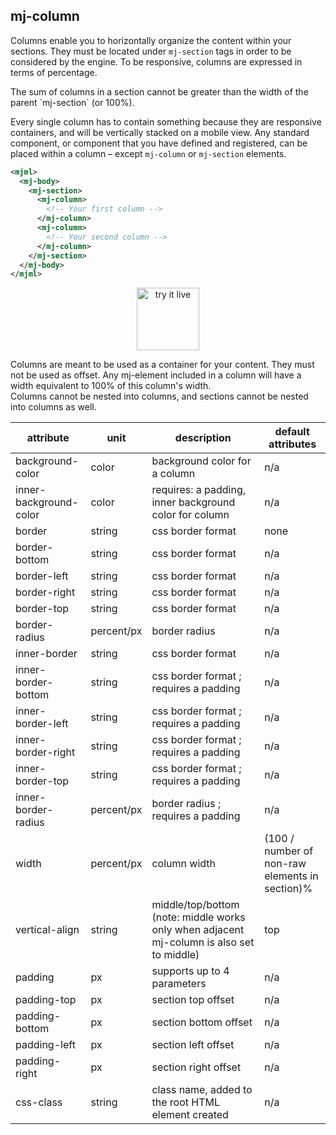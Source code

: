 ## mj-column

Columns enable you to horizontally organize the content within your sections. They must be located under `mj-section` tags in order to be considered by the engine.
To be responsive, columns are expressed in terms of percentage.

<aside class="notice">
  The sum of columns in a section cannot be greater than
      the width of the parent `mj-section` (or 100%).
</aside>

Every single column has to contain something because they are responsive containers, and will be vertically stacked on a mobile view. Any standard component, or component that you have defined and registered, can be placed within a column – except `mj-column` or `mj-section` elements.

```xml
<mjml>
  <mj-body>
    <mj-section>
      <mj-column>
        <!-- Your first column -->
      </mj-column>
      <mj-column>
        <!-- Your second column -->
      </mj-column>
    </mj-section>
  </mj-body>
</mjml>
```

<p style="text-align: center;" >
  <a href="https://mjml.io/try-it-live/components/column">
    <img width="100px" src="https://mjml.io/assets/img/svg/TRYITLIVE.svg" alt="try it live" />
  </a>
</p>

<aside class="notice">
  Columns are meant to be used as a container for your content. They must not be used as offset. Any mj-element included in a column will have a width equivalent to 100% of this column's width.
</aside>

<aside class="warning">
  Columns cannot be nested into columns, and sections cannot be nested into columns as well.
</aside>

attribute              | unit        | description                                                                                  | default attributes
-----------------------|-------------|----------------------------------------------------------------------------------------------|----------------------------------------------
background-color       | color       | background color for a column                                                                | n/a
inner-background-color | color       | requires: a padding, inner background color for column                                       | n/a
border                 | string      | css border format                                                                            | none
border-bottom          | string      | css border format                                                                            | n/a
border-left            | string      | css border format                                                                            | n/a
border-right           | string      | css border format                                                                            | n/a
border-top             | string      | css border format                                                                            | n/a
border-radius          | percent/px  | border radius                                                                                | n/a
inner-border           | string      | css border format                                                                            | n/a
inner-border-bottom    | string      | css border format ; requires a padding                                                       | n/a
inner-border-left      | string      | css border format ; requires a padding                                                       | n/a
inner-border-right     | string      | css border format ; requires a padding                                                       | n/a
inner-border-top       | string      | css border format ; requires a padding                                                       | n/a
inner-border-radius    | percent/px  | border radius ; requires a padding                                                           | n/a
width                  | percent/px  | column width                                                                                 | (100 / number of non-raw elements in section)%
vertical-align         | string      | middle/top/bottom (note: middle works only when adjacent mj-column is also set to middle)    | top
padding                | px          | supports up to 4 parameters                                                                  | n/a
padding-top            | px          | section top offset                                                                           | n/a
padding-bottom         | px          | section bottom offset                                                                        | n/a
padding-left           | px          | section left offset                                                                          | n/a
padding-right          | px          | section right offset                                                                         | n/a
css-class              | string      | class name, added to the root HTML element created                                           | n/a
